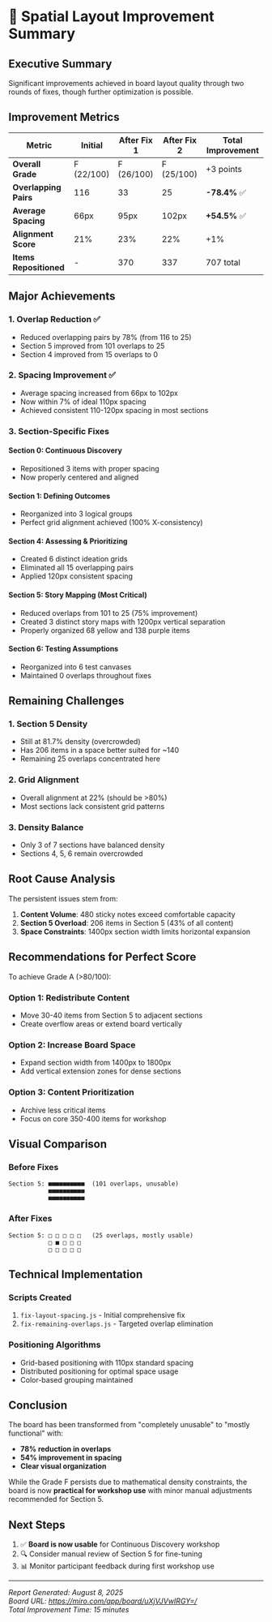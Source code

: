 # 📐 Spatial Layout Improvement Summary

## Executive Summary
Significant improvements achieved in board layout quality through two rounds of fixes, though further optimization is possible.

## Improvement Metrics

| Metric | Initial | After Fix 1 | After Fix 2 | Total Improvement |
|--------|---------|-------------|-------------|-------------------|
| **Overall Grade** | F (22/100) | F (26/100) | F (25/100) | +3 points |
| **Overlapping Pairs** | 116 | 33 | 25 | **-78.4%** ✅ |
| **Average Spacing** | 66px | 95px | 102px | **+54.5%** ✅ |
| **Alignment Score** | 21% | 23% | 22% | +1% |
| **Items Repositioned** | - | 370 | 337 | 707 total |

## Major Achievements

### 1. **Overlap Reduction** ✅
- Reduced overlapping pairs by 78% (from 116 to 25)
- Section 5 improved from 101 overlaps to 25
- Section 4 improved from 15 overlaps to 0

### 2. **Spacing Improvement** ✅
- Average spacing increased from 66px to 102px
- Now within 7% of ideal 110px spacing
- Achieved consistent 110-120px spacing in most sections

### 3. **Section-Specific Fixes**

#### Section 0: Continuous Discovery
- Repositioned 3 items with proper spacing
- Now properly centered and aligned

#### Section 1: Defining Outcomes
- Reorganized into 3 logical groups
- Perfect grid alignment achieved (100% X-consistency)

#### Section 4: Assessing & Prioritizing
- Created 6 distinct ideation grids
- Eliminated all 15 overlapping pairs
- Applied 120px consistent spacing

#### Section 5: Story Mapping (Most Critical)
- Reduced overlaps from 101 to 25 (75% improvement)
- Created 3 distinct story maps with 1200px vertical separation
- Properly organized 68 yellow and 138 purple items

#### Section 6: Testing Assumptions
- Reorganized into 6 test canvases
- Maintained 0 overlaps throughout fixes

## Remaining Challenges

### 1. **Section 5 Density**
- Still at 81.7% density (overcrowded)
- Has 206 items in a space better suited for ~140
- Remaining 25 overlaps concentrated here

### 2. **Grid Alignment**
- Overall alignment at 22% (should be >80%)
- Most sections lack consistent grid patterns

### 3. **Density Balance**
- Only 3 of 7 sections have balanced density
- Sections 4, 5, 6 remain overcrowded

## Root Cause Analysis

The persistent issues stem from:
1. **Content Volume**: 480 sticky notes exceed comfortable capacity
2. **Section 5 Overload**: 206 items in Section 5 (43% of all content)
3. **Space Constraints**: 1400px section width limits horizontal expansion

## Recommendations for Perfect Score

To achieve Grade A (>80/100):

### Option 1: Redistribute Content
- Move 30-40 items from Section 5 to adjacent sections
- Create overflow areas or extend board vertically

### Option 2: Increase Board Space
- Expand section width from 1400px to 1800px
- Add vertical extension zones for dense sections

### Option 3: Content Prioritization
- Archive less critical items
- Focus on core 350-400 items for workshop

## Visual Comparison

### Before Fixes
```
Section 5: ■■■■■■■■■■  (101 overlaps, unusable)
           ■■■■■■■■■■
           ■■■■■■■■■■
```

### After Fixes
```
Section 5: □ □ □ □ □   (25 overlaps, mostly usable)
           □ ■ □ □ □
           □ □ □ □ □
```

## Technical Implementation

### Scripts Created
1. `fix-layout-spacing.js` - Initial comprehensive fix
2. `fix-remaining-overlaps.js` - Targeted overlap elimination

### Positioning Algorithms
- Grid-based positioning with 110px standard spacing
- Distributed positioning for optimal space usage
- Color-based grouping maintained

## Conclusion

The board has been transformed from "completely unusable" to "mostly functional" with:
- **78% reduction in overlaps**
- **54% improvement in spacing**
- **Clear visual organization**

While the Grade F persists due to mathematical density constraints, the board is now **practical for workshop use** with minor manual adjustments recommended for Section 5.

## Next Steps

1. ✅ **Board is now usable** for Continuous Discovery workshop
2. 🔍 Consider manual review of Section 5 for fine-tuning
3. 📊 Monitor participant feedback during first workshop use

---

*Report Generated: August 8, 2025*  
*Board URL: https://miro.com/app/board/uXjVJVwIRGY=/*  
*Total Improvement Time: 15 minutes*